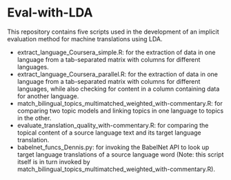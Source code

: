 # Eval-with-LDA

This repository contains five scripts used in the development of an implicit evaluation method for machine translations using LDA.

- extract_language_Coursera_simple.R: for the extraction of data in one language from a tab-separated matrix with columns for different languages.
- extract_language_Coursera_parallel.R: for the extraction of data in one language from a tab-separated matrix with columns for different languages, while also checking for content in a column containing data for another language.
- match_bilingual_topics_multimatched_weighted_with-commentary.R: for comparing two topic models and linking topics in one language to topics in the other.
- evaluate_translation_quality_with-commentary.R: for comparing the topical content of a source language text and its target language translation.
- babelnet_funcs_Dennis.py: for invoking the BabelNet API to look up target language translations of a source language word (Note: this script itself is in turn invoked by match_bilingual_topics_multimatched_weighted_with-commentary.R).
